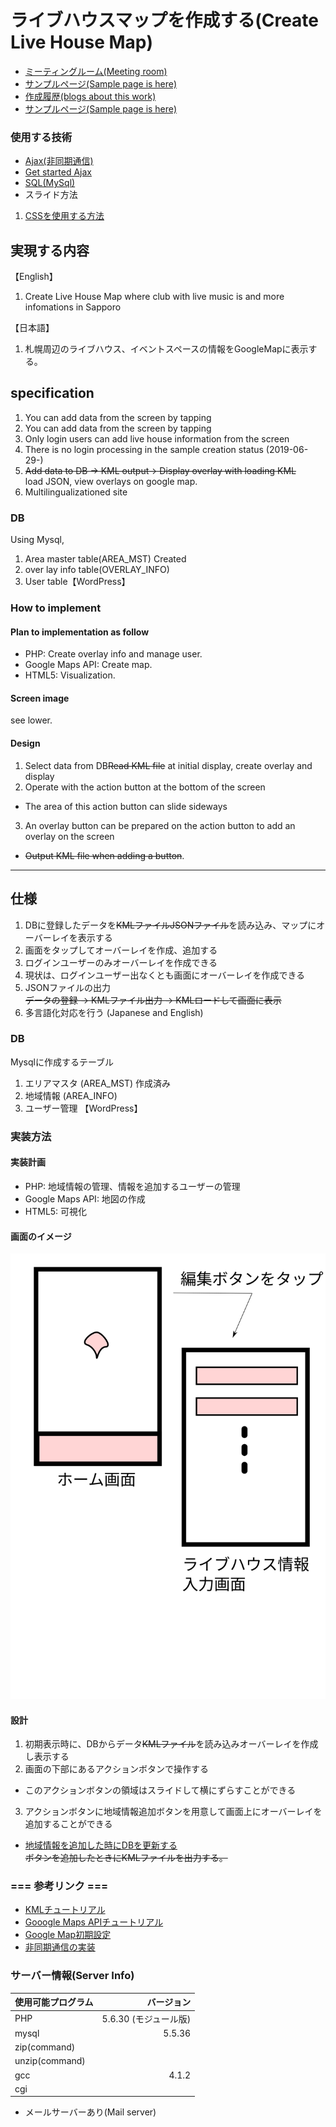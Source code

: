# ライブハウスマップを作成する(Create Live House Map)
* [ミーティングルーム(Meeting room)](https://gitter.im/LiveHouseMap/community#)
* [サンプルページ(Sample page is here)](https://zenryokuservice.com/sample/js/SampleMap.html)
* [作成履歴(blogs about this work)](https://zenryokuservice.com/wp/?s=google+maps)
* [サンプルページ(Sample page is here)](https://zenryokuservice.com/sample/js/SampleMap.html)

### 使用する技術
* [Ajax(非同期通信)](https://developer.mozilla.org/ja/docs/Web/API/XMLHttpRequest/Using_XMLHttpRequest)
* [Get started Ajax](https://developer.mozilla.org/ja/docs/Web/Guide/AJAX/Getting_Started)
* [SQL(MySql)](https://www.mysql.com/jp/)
* スライド方法
1. [CSSを使用する方法](http://bashalog.c-brains.jp/14/12/22-133149.php)

## 実現する内容
【English】
1. Create Live House Map where club with live music is and more infomations in Sapporo<br/>

【日本語】
1. 札幌周辺のライブハウス、イベントスペースの情報をGoogleMapに表示する。


## specification
1. You can add data from the screen by tapping
2. You can add data from the screen by tapping
3. Only login users can add live house information from the screen
4. There is no login processing in the sample creation status (2019-06-29-)
5. <del>Add data to DB -> KML output-> Display overlay with loading KML</del><br/>
load JSON, view overlays on google map.
6. Multilingualizationed site

### DB
Using Mysql, 
1. Area master table(AREA_MST) Created
2. over lay info table(OVERLAY_INFO)
3. User table【WordPress】

### How to implement
#### Plan to implementation as follow
* PHP: Create overlay info and manage user.
* Google Maps API: Create map.
* HTML5: Visualization.

#### Screen image
see lower.

#### Design
1. Select data from DB<del>Read KML file</del> at initial display, create overlay and display
2. Operate with the action button at the bottom of the screen <BR/>
* The area of this action button can slide sideways
3. An overlay button can be prepared on the action button to add an overlay on the screen <br/>
* <del>Output KML file when adding a button</del>.

-----------------------------------------------
## 仕様
1. DBに登録したデータを<del>KMLファイルJSONファイル</del>を読み込み、マップにオーバーレイを表示する
2. 画面をタップしてオーバーレイを作成、追加する
3. ログインユーザーのみオーバーレイを作成できる
4. 現状は、ログインユーザー出なくとも画面にオーバーレイを作成できる
5. JSONファイルの出力<br/>
<del>データの登録 -> KMLファイル出力 -> KMLロードして画面に表示</del>
6. 多言語化対応を行う (Japanese and English)

### DB
Mysqlに作成するテーブル
1. エリアマスタ (AREA_MST) 作成済み
2. 地域情報 (AREA_INFO)
3. ユーザー管理 【WordPress】

### 実装方法
#### 実装計画
* PHP: 地域情報の管理、情報を追加するユーザーの管理
* Google Maps API: 地図の作成
* HTML5: 可視化

#### 画面のイメージ
![サンプルイメージ](https://github.com/ZenryokuService/LiveHouseMap/blob/master/sketch.svg)

#### 設計
1. 初期表示時に、DBからデータ<del>KMLファイル</del>を読み込みオーバーレイを作成し表示する
2. 画面の下部にあるアクションボタンで操作する<BR/>
* このアクションボタンの領域はスライドして横にずらすことができる
3. アクションボタンに地域情報追加ボタンを用意して画面上にオーバーレイを追加することができる<br/>
* [地域情報を追加した時にDBを更新する](https://zenryokuservice.com/wp/2019/07/13/php-ajax-%e3%80%9cdb%e3%81%ab%e7%99%bb%e9%8c%b2%e3%81%97%e3%81%9f%e3%83%87%e3%83%bc%e3%82%bf%e3%82%92%e5%8f%97%e4%bf%a1%e3%81%99%e3%82%8b%e3%80%9c/)<br>
<del>ボタンを追加したときにKMLファイルを出力する。</del>


### === 参考リンク ===
* [KMLチュートリアル](https://developers.google.com/kml/documentation/kml_tut?hl=ja)
* [Gooogle Maps APIチュートリアル](https://developers.google.com/maps/documentation/javascript/tutorial?hl=ja)
* [Google Map初期設定](https://zenryokuservice.com/wp/category/website/googleapis/)
* [非同期通信の実装](https://ja.wikipedia.org/wiki/XMLHttpRequest)

### サーバー情報(Server Info)
|使用可能プログラム|バージョン|
|:-------------|-------:|
|PHP	|5.6.30 (モジュール版)|
|mysql|	5.5.36|
|zip(command)||
|unzip(command)||
|gcc|	4.1.2|
|cgi||
* メールサーバーあり(Mail server)

